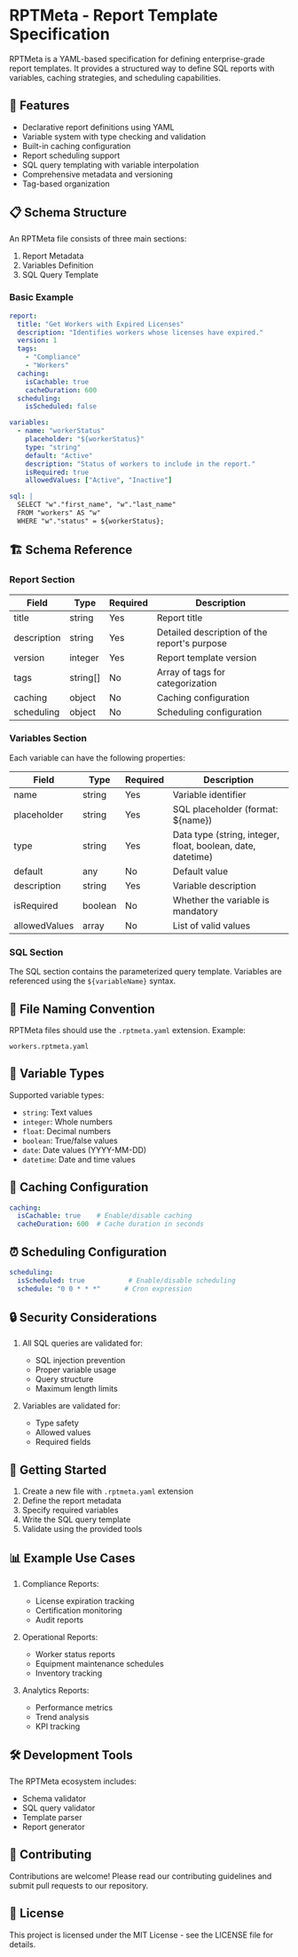 # RPTMeta - Report Template Specification

RPTMeta is a YAML-based specification for defining enterprise-grade report templates. It provides a structured way to define SQL reports with variables, caching strategies, and scheduling capabilities.

## 🚀 Features

- Declarative report definitions using YAML
- Variable system with type checking and validation
- Built-in caching configuration
- Report scheduling support
- SQL query templating with variable interpolation
- Comprehensive metadata and versioning
- Tag-based organization

## 📋 Schema Structure

An RPTMeta file consists of three main sections:

1. Report Metadata
2. Variables Definition
3. SQL Query Template

### Basic Example

```yaml
report:
  title: "Get Workers with Expired Licenses"
  description: "Identifies workers whose licenses have expired."
  version: 1
  tags:
    - "Compliance"
    - "Workers"
  caching:
    isCachable: true
    cacheDuration: 600
  scheduling:
    isScheduled: false

variables:
  - name: "workerStatus"
    placeholder: "${workerStatus}"
    type: "string"
    default: "Active"
    description: "Status of workers to include in the report."
    isRequired: true
    allowedValues: ["Active", "Inactive"]

sql: |
  SELECT "w"."first_name", "w"."last_name"
  FROM "workers" AS "w"
  WHERE "w"."status" = ${workerStatus};
```

## 🏗️ Schema Reference

### Report Section

| Field | Type | Required | Description |
|-------|------|----------|-------------|
| title | string | Yes | Report title |
| description | string | Yes | Detailed description of the report's purpose |
| version | integer | Yes | Report template version |
| tags | string[] | No | Array of tags for categorization |
| caching | object | No | Caching configuration |
| scheduling | object | No | Scheduling configuration |

### Variables Section

Each variable can have the following properties:

| Field | Type | Required | Description |
|-------|------|----------|-------------|
| name | string | Yes | Variable identifier |
| placeholder | string | Yes | SQL placeholder (format: ${name}) |
| type | string | Yes | Data type (string, integer, float, boolean, date, datetime) |
| default | any | No | Default value |
| description | string | Yes | Variable description |
| isRequired | boolean | No | Whether the variable is mandatory |
| allowedValues | array | No | List of valid values |

### SQL Section

The SQL section contains the parameterized query template. Variables are referenced using the `${variableName}` syntax.

## 📝 File Naming Convention

RPTMeta files should use the `.rptmeta.yaml` extension. Example:

```
workers.rptmeta.yaml
```

## 🔧 Variable Types

Supported variable types:

- `string`: Text values
- `integer`: Whole numbers
- `float`: Decimal numbers
- `boolean`: True/false values
- `date`: Date values (YYYY-MM-DD)
- `datetime`: Date and time values

## 🚦 Caching Configuration

```yaml
caching:
  isCachable: true    # Enable/disable caching
  cacheDuration: 600  # Cache duration in seconds
```

## ⏰ Scheduling Configuration

```yaml
scheduling:
  isScheduled: true           # Enable/disable scheduling
  schedule: "0 0 * * *"      # Cron expression
```

## 🔒 Security Considerations

1. All SQL queries are validated for:
   - SQL injection prevention
   - Proper variable usage
   - Query structure
   - Maximum length limits

2. Variables are validated for:
   - Type safety
   - Allowed values
   - Required fields

## 🚀 Getting Started

1. Create a new file with `.rptmeta.yaml` extension
2. Define the report metadata
3. Specify required variables
4. Write the SQL query template
5. Validate using the provided tools

## 📊 Example Use Cases

1. Compliance Reports:
   - License expiration tracking
   - Certification monitoring
   - Audit reports

2. Operational Reports:
   - Worker status reports
   - Equipment maintenance schedules
   - Inventory tracking

3. Analytics Reports:
   - Performance metrics
   - Trend analysis
   - KPI tracking

## 🛠️ Development Tools

The RPTMeta ecosystem includes:

- Schema validator
- SQL query validator
- Template parser
- Report generator

## 🤝 Contributing

Contributions are welcome! Please read our contributing guidelines and submit pull requests to our repository.

## 📜 License

This project is licensed under the MIT License - see the LICENSE file for details.
